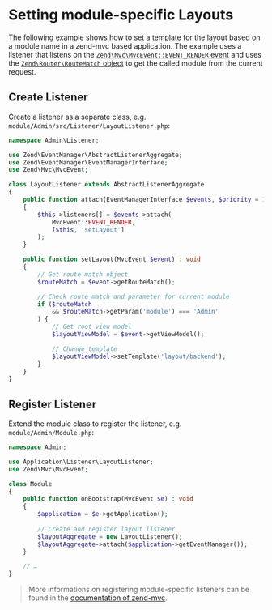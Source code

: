# Setting module-specific Layouts

The following example shows how to set a template for the layout based on a
module name in a zend-mvc based application. The example uses a listener that
listens on the
[`Zend\Mvc\MvcEvent::EVENT_RENDER` event](https://docs.zendframework.com/zend-mvc/mvc-event/#mvceventevent_render-render)
and uses the
[`Zend\Router\RouteMatch` object](https://docs.zendframework.com/zend-mvc/routing/#routing)
to get the called module from the current request.

## Create Listener

Create a listener as a separate class, e.g.
`module/Admin/src/Listener/LayoutListener.php`:

```php
namespace Admin\Listener;

use Zend\EventManager\AbstractListenerAggregate;
use Zend\EventManager\EventManagerInterface;
use Zend\Mvc\MvcEvent;

class LayoutListener extends AbstractListenerAggregate
{
    public function attach(EventManagerInterface $events, $priority = 1)
    {
        $this->listeners[] = $events->attach(
            MvcEvent::EVENT_RENDER,
            [$this, 'setLayout']
        );
    }

    public function setLayout(MvcEvent $event) : void
    {
        // Get route match object
        $routeMatch = $event->getRouteMatch();

        // Check route match and parameter for current module
        if ($routeMatch
            && $routeMatch->getParam('module') === 'Admin'
        ) {
            // Get root view model
            $layoutViewModel = $event->getViewModel();

            // Change template
            $layoutViewModel->setTemplate('layout/backend');
        }
    }
}
```

## Register Listener

Extend the module class to register the listener, e.g.
`module/Admin/Module.php`:

```php
namespace Admin;

use Application\Listener\LayoutListener;
use Zend\Mvc\MvcEvent;

class Module
{
    public function onBootstrap(MvcEvent $e) : void
    {
        $application = $e->getApplication();
        
        // Create and register layout listener
        $layoutAggregate = new LayoutListener();
        $layoutAggregate->attach($application->getEventManager());
    }

    // …
}
```

> More informations on registering module-specific listeners can be found in the 
> [documentation of zend-mvc](https://docs.zendframework.com/zend-mvc/examples/#registering-module-specific-listeners).
